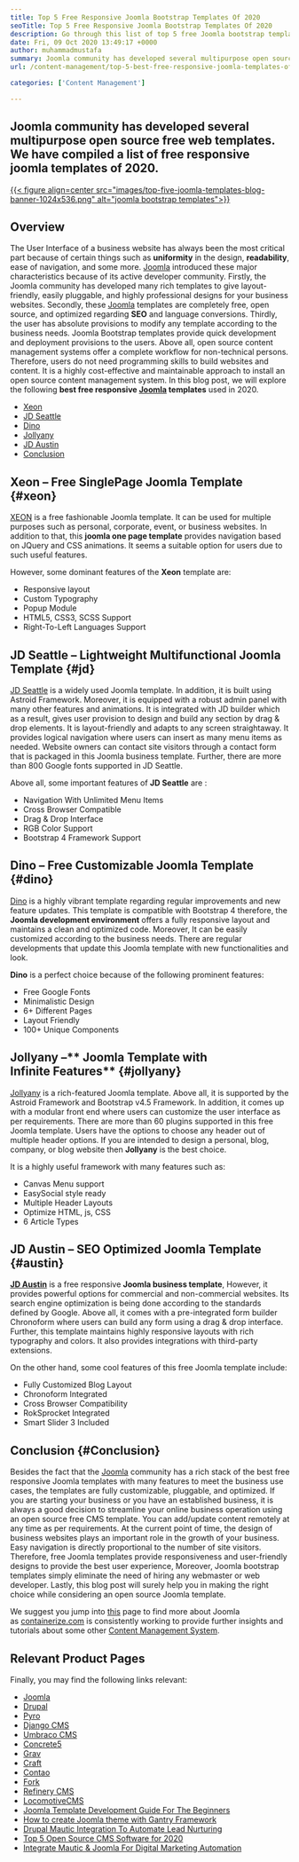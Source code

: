 ```yaml
---
title: Top 5 Free Responsive Joomla Bootstrap Templates Of 2020
seoTitle: Top 5 Free Responsive Joomla Bootstrap Templates Of 2020
description: Go through this list of top 5 free Joomla bootstrap templates for 2020. Choose the best one that fits the design and user experience of your business website.
date: Fri, 09 Oct 2020 13:49:17 +0000
author: muhammadmustafa
summary: Joomla community has developed several multipurpose open source free web templates. We have compiled a list of free responsive joomla templates of 2020.
url: /content-management/top-5-best-free-responsive-joomla-templates-of-2020/

categories: ['Content Management']

---
```

## Joomla community has developed several multipurpose open source free web templates. We have compiled a list of free responsive joomla templates of 2020.

[{{< figure align=center src="images/top-five-joomla-templates-blog-banner-1024x536.png" alt="joomla bootstrap templates">}}][1] 

## Overview

The User Interface of a business website has always been the most critical part because of certain things such as **uniformity** in the design, **readability**, ease of navigation, and some more. [Joomla][1] introduced these major characteristics because of its active developer community. Firstly, the Joomla community has developed many rich templates to give layout-friendly, easily pluggable, and highly professional designs for your business websites. Secondly, these [Joomla][1] templates are completely free, open source, and optimized regarding **SEO** and language conversions. Thirdly, the user has absolute provisions to modify any template according to the business needs. Joomla Bootstrap templates provide quick development and deployment provisions to the users. Above all, open source content management systems offer a complete workflow for non-technical persons. Therefore, users do not need programming skills to build websites and content. It is a highly cost-effective and maintainable approach to install an open source content management system. In this blog post, we will explore the following **best free responsive [Joomla][1] templates** used in 2020.

  * [Xeon][2]
  * [JD Seattle][3]
  * [Dino][4]
  * [Jollyany][5]
  * [JD Austin][6]
  * [Conclusion][7]

## **Xeon** – **Free SinglePage Joomla Template** {#xeon}

[XEON][8] is a free fashionable Joomla template. It can be used for multiple purposes such as personal, corporate, event, or business websites. In addition to that, this **joomla one page template** provides navigation based on JQuery and CSS animations. It seems a suitable option for users due to such useful features.

However, some dominant features of the **Xeon** template are:

  * Responsive layout
  * Custom Typography
  * Popup Module
  * HTML5, CSS3, SCSS Support
  * Right-To-Left Languages Support

## **JD Seattle** – **Lightweight Multifunctional Joomla Template** {#jd}

[JD Seattle][9] is a widely used Joomla template. In addition, it is built using Astroid Framework. Moreover, it is equipped with a robust admin panel with many other features and animations. It is integrated with JD builder which as a result, gives user provision to design and build any section by drag & drop elements. It is layout-friendly and adapts to any screen straightaway. It provides logical navigation where users can insert as many menu items as needed. Website owners can contact site visitors through a contact form that is packaged in this Joomla business template. Further, there are more than 800 Google fonts supported in JD Seattle.

Above all, some important features of **JD Seattle** are :

  * Navigation With Unlimited Menu Items
  * Cross Browser Compatible
  * Drag & Drop Interface
  * RGB Color Support
  * Bootstrap 4 Framework Support

## **Dino** – **Free Customizable Joomla Template** {#dino}

[Dino][10] is a highly vibrant template regarding regular improvements and new feature updates. This template is compatible with Bootstrap 4 therefore, the **Joomla development environment** offers a fully responsive layout and maintains a clean and optimized code. Moreover, It can be easily customized according to the business needs. There are regular developments that update this Joomla template with new functionalities and look. 

**Dino** is a perfect choice because of the following prominent features:

  * Free Google Fonts
  * Minimalistic Design
  * 6+ Different Pages
  * Layout Friendly
  * 100+ Unique Components

## **Jollyany** –** Joomla Template with Infinite Features** {#jollyany}

[Jollyany][11] is a rich-featured Joomla template. Above all, it is supported by the Astroid Framework and Bootstrap v4.5 Framework. In addition, it comes up with a modular front end where users can customize the user interface as per requirements. There are more than 60 plugins supported in this free Joomla template. Users have the options to choose any header out of multiple header options. If you are intended to design a personal, blog, company, or blog website then **Jollyany** is the best choice.

It is a highly useful framework with many features such as:

  * Canvas Menu support
  * EasySocial style ready
  * Multiple Header Layouts
  * Optimize HTML, js, CSS
  * 6 Article Types

## **JD Austin** – **SEO Optimized Joomla Template** {#austin}

**[JD Austin][12]** is a free responsive **Joomla business template**, However, it provides powerful options for commercial and non-commercial websites. Its search engine optimization is being done according to the standards defined by Google. Above all, it comes with a pre-integrated form builder Chronoform where users can build any form using a drag & drop interface. Further, this template maintains highly responsive layouts with rich typography and colors. It also provides integrations with third-party extensions.

On the other hand, some cool features of this free Joomla template include:

  * Fully Customized Blog Layout
  * Chronoform Integrated
  * Cross Browser Compatibility
  * RokSprocket Integrated
  * Smart Slider 3 Included

## Conclusion  {#Conclusion}

Besides the fact that the [Joomla][1] community has a rich stack of the best free responsive Joomla templates with many features to meet the business use cases, the templates are fully customizable, pluggable, and optimized. If you are starting your business or you have an established business, it is always a good decision to streamline your online business operation using an open source free CMS template. You can add/update content remotely at any time as per requirements. At the current point of time, the design of business websites plays an important role in the growth of your business. Easy navigation is directly proportional to the number of site visitors. Therefore, free Joomla templates provide responsiveness and user-friendly designs to provide the best user experience, Moreover, Joomla bootstrap templates simply eliminate the need of hiring any webmaster or web developer. Lastly, this blog post will surely help you in making the right choice while considering an open source Joomla template.

We suggest you jump into [this][1] page to find more about Joomla as [containerize.com][13] is consistently working to provide further insights and tutorials about some other [Content Management System][14].

## Relevant Product Pages

Finally, you may find the following links relevant:

  * [Joomla][15]
  * [Drupal][16]
  * [Pyro][17]
  * [Django CMS][18]
  * [Umbraco CMS][19]
  * [Concrete5][20]
  * [Grav][21]
  * [Craft][22]
  * [Contao][23]
  * [][24][Fork][24]
  * [][24][Refinery CMS][25]
  * [][24][LocomotiveCMS][26]
  * [Joomla Template Development Guide For The Beginners][27]
  * [How to create Joomla theme with Gantry Framework][28]
  * [Drupal Mautic Integration To Automate Lead Nurturing][29]
  * [Top 5 Open Source CMS Software for 2020][30]
  * [Integrate Mautic & Joomla For Digital Marketing Automation][31]

 [1]: https://href.li/?https://products.containerize.com/content-management/joomla
 [2]: #xeon
 [3]: #jd
 [4]: #dino
 [5]: #jollyany
 [6]: #austin
 [7]: #Conclusion
 [8]: https://www.joomshaper.com/joomla-templates/xeon
 [9]: https://www.joomdev.com/products/templates/jd-seattle-template
 [10]: https://www.templaza.com/download/joomla-templates/tz_membership/downloadinfo/222-tz-dino.html
 [11]: https://www.templaza.com/download/joomla-templates/tz_membership/downloadinfo/223-tz-jollyany.html
 [12]: https://www.joomdev.com/products/templates/jd-austin-template
 [13]: https://href.li/?https://www.containerize.com/
 [14]: https://href.li/?https://products.containerize.com/content-management
 [15]: https://products.containerize.com/content-management/joomla
 [16]: https://products.containerize.com/content-management/drupal
 [17]: https://products.containerize.com/content-management/pyro
 [18]: https://products.containerize.com/content-management/django
 [19]: https://products.containerize.com/content-management/umbraco
 [20]: https://products.containerize.com/content-management/concrete5
 [21]: https://products.containerize.com/content-management/grav
 [22]: https://products.containerize.com/content-management/craft
 [23]: https://products.containerize.com/content-management/contao
 [24]: https://products.containerize.com/content-management/fork
 [25]: https://products.containerize.com/content-management/refinery-cms
 [26]: https://products.containerize.com/content-management/locomotive-cms
 [27]: https://blog.containerize.com/2020/09/29/responsive-joomla-templates-tutorial/
 [28]: https://blog.containerize.com/2020/10/16/how-to-create-joomla-theme-with-gantry-framework/
 [29]: https://blog.containerize.com/2020/10/14/mautic-and-drupal-integration-to-automate-lead-nurturing/
 [30]: https://blog.containerize.com/2020/10/12/top-5-open-source-cms-software-for-2020/
 [31]: https://blog.containerize.com/2020/10/09/integrate-mautic-with-joomla-for-marketing-automation/